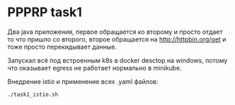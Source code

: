 # PPPRP task1

Два java приложения, первое обращается ко второму и просто отдает то что пришло со второго, второе обращается на http://httpbin.org/get и тоже просто перекидывает данные.

Запускал всё под встроенным k8s в docker desctop на windows, потому что оказывает egress не работает нормально в minikube. 

Внедрение istio и применение всех .yaml файлов: 

    ./task1_istio.sh

